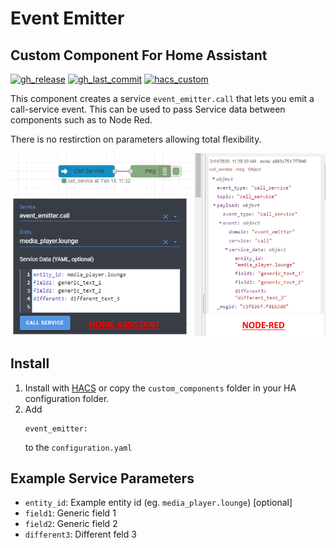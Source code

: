# Event Emitter

## Custom Component For Home Assistant

[![gh_release][gh_release]](event-emitter/releases)
[![gh_last_commit][gh_last_commit]](/commits/master)
[![hacs_custom][hacs_custom]](https://github.com/custom-components/hacs)

This component creates a service `event_emitter.call` that lets you emit a call-service event. This can be used to pass Service data between components such as to Node Red.

There is no restirction on parameters allowing total flexibility.

![Emitter Example](emitter_example.png)


## Install
1. Install with [HACS](https://github.com/custom-components/hacs) or copy the `custom_components` folder in your HA configuration folder.
2. Add
    ```
    event_emitter:
    ```
    to the `configuration.yaml`

## Example Service Parameters
- `entity_id`: Example entity id   (eg. `media_player.lounge`) [optional]
- `field1`: Generic field 1
- `field2`: Generic field 2
- `different3`: Different feld 3

[hacs_custom]: https://img.shields.io/badge/HACS-Custom-orange.svg?style=for-the-badge
[gh_release]: https://img.shields.io/github/v/release/jeremywillans/event-emitter.svg?style=for-the-badge
[gh_last_commit]: https://img.shields.io/github/last-commit/jeremywillans/event-emitter.svg?style=for-the-badge